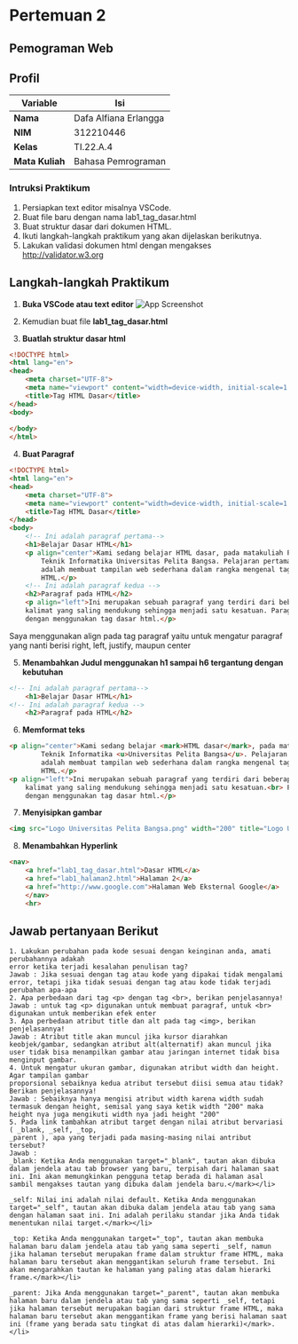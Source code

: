 # Pertemuan 2
## Pemograman Web
## Profil
| Variable | Isi |
| -------- | --- |
| **Nama** | Dafa Alfiana Erlangga |
| **NIM** | 312210446 |
| **Kelas** | TI.22.A.4 |
| **Mata Kuliah** | Bahasa Pemrograman |

### Intruksi Praktikum
1. Persiapkan text editor misalnya VSCode. 
2. Buat file baru dengan nama lab1_tag_dasar.html 
3. Buat struktur dasar dari dokumen HTML. 
4. Ikuti langkah-langkah praktikum yang akan dijelaskan berikutnya. 
5. Lakukan validasi dokumen html dengan mengakses http://validator.w3.org 

## Langkah-langkah Praktikum
1. **Buka VSCode atau text editor**
 ![App Screenshot](https://1drv.ms/i/s!Amo3nt9pyMsBxjyDt9WozCAfAduf?e=FOE716)

2. Kemudian buat file **lab1_tag_dasar.html**

3. **Buatlah struktur dasar html**
```html
<!DOCTYPE html>
<html lang="en">
<head>
    <meta charset="UTF-8">
    <meta name="viewport" content="width=device-width, initial-scale=1.0">
    <title>Tag HTML Dasar</title>
</head>
<body>
    
</body>
</html>
```

4. **Buat Paragraf**
```html
<!DOCTYPE html>
<html lang="en">
<head>
    <meta charset="UTF-8">
    <meta name="viewport" content="width=device-width, initial-scale=1.0">
    <title>Tag HTML Dasar</title>
</head>
<body>
    <!-- Ini adalah paragraf pertama-->
    <h1>Belajar Dasar HTML</h1>
    <p align="center">Kami sedang belajar HTML dasar, pada matakuliah Pemrograman Web di Prodi<br>
        Teknik Informatika Universitas Pelita Bangsa. Pelajaran pertama yang kami dapat<br>
        adalah membuat tampilan web sederhana dalam rangka mengenal tag-tag dasar<br>
        HTML.</p>
    <!-- Ini adalah paragraf kedua -->
    <h2>Paragraf pada HTML</h2>
    <p align="left">Ini merupakan sebuah paragraf yang terdiri dari beberapa<br>
    kalimat yang saling mendukung sehingga menjadi satu kesatuan. Paragraf dibuat<br>
    dengan menggunakan tag dasar html.</p>
```
Saya menggunakan align pada tag paragraf yaitu untuk mengatur paragraf yang nanti berisi right, left, justify, maupun center

5. **Menambahkan Judul menggunakan h1 sampai h6 tergantung dengan kebutuhan** 
```html
<!-- Ini adalah paragraf pertama-->
    <h1>Belajar Dasar HTML</h1>
<!-- Ini adalah paragraf kedua -->
    <h2>Paragraf pada HTML</h2>
```

6. **Memformat teks**
```html
<p align="center">Kami sedang belajar <mark>HTML dasar</mark>, pada matakuliah <b>Pemrograman Web</b> di Prodi<br>
        Teknik Informatika <u>Universitas Pelita Bangsa</u>. Pelajaran pertama yang kami dapat<br>
        adalah membuat tampilan web sederhana dalam rangka mengenal tag-tag dasar<br>
        HTML.</p>
<p align="left">Ini merupakan sebuah paragraf yang terdiri dari beberapa<br>
    kalimat yang saling mendukung sehingga menjadi satu kesatuan.<br> Paragraf dibuat
    dengan menggunakan tag dasar html.</p>
```

7. **Menyisipkan gambar**
```html
<img src="Logo Universitas Pelita Bangsa.png" width="200" title="Logo Universitas Pelita Bangsa">
```

8. **Menambahkan Hyperlink**
```html
<nav> 
    <a href="lab1_tag_dasar.html">Dasar HTML</a> 
    <a href="lab1_halaman2.html">Halaman 2</a> 
    <a href="http://www.google.com">Halaman Web Eksternal Google</a> 
    </nav> 
    <hr> 
```


## Jawab pertanyaan Berikut
```
1. Lakukan perubahan pada kode sesuai dengan keinginan anda, amati perubahannya adakah 
error ketika terjadi kesalahan penulisan tag? 
Jawab : Jika sesuai dengan tag atau kode yang dipakai tidak mengalami error, tetapi jika tidak sesuai dengan tag atau kode tidak terjadi perubahan apa-apa 
2. Apa perbedaan dari tag <p> dengan tag <br>, berikan penjelasannya! 
Jawab : untuk tag <p> digunakan untuk membuat paragraf, untuk <br> digunakan untuk memberikan efek enter
3. Apa perbedaan atribut title dan alt pada tag <img>, berikan penjelasannya! 
Jawab : Atribut title akan muncul jika kursor diarahkan keobjek/gambar, sedangkan atribut alt(alternatif) akan muncul jika user tidak bisa menampilkan gambar atau jaringan internet tidak bisa menginput gambar.
4. Untuk mengatur ukuran gambar, digunakan atribut width dan height. Agar tampilan gambar 
proporsional sebaiknya kedua atribut tersebut diisi semua atau tidak? Berikan penjelasannya! 
Jawab : Sebaiknya hanya mengisi atribut width karena width sudah termasuk dengan height, semisal yang saya ketik width "200" maka height nya juga mengikuti width nya jadi height "200"
5. Pada link tambahkan atribut target dengan nilai atribut bervariasi ( _blank, _self, _top, 
_parent ), apa yang terjadi pada masing-masing nilai antribut tersebut? 
Jawab : 
_blank: Ketika Anda menggunakan target="_blank", tautan akan dibuka dalam jendela atau tab browser yang baru, terpisah dari halaman saat ini. Ini akan memungkinkan pengguna tetap berada di halaman asal sambil mengakses tautan yang dibuka dalam jendela baru.</mark></li>

_self: Nilai ini adalah nilai default. Ketika Anda menggunakan target="_self", tautan akan dibuka dalam jendela atau tab yang sama dengan halaman saat ini. Ini adalah perilaku standar jika Anda tidak menentukan nilai target.</mark></li>

_top: Ketika Anda menggunakan target="_top", tautan akan membuka halaman baru dalam jendela atau tab yang sama seperti _self, namun jika halaman tersebut merupakan frame dalam struktur frame HTML, maka halaman baru tersebut akan menggantikan seluruh frame tersebut. Ini akan mengarahkan tautan ke halaman yang paling atas dalam hierarki frame.</mark></li>

_parent: Jika Anda menggunakan target="_parent", tautan akan membuka halaman baru dalam jendela atau tab yang sama seperti _self, tetapi jika halaman tersebut merupakan bagian dari struktur frame HTML, maka halaman baru tersebut akan menggantikan frame yang berisi halaman saat ini (frame yang berada satu tingkat di atas dalam hierarki)</mark>.</li>
```